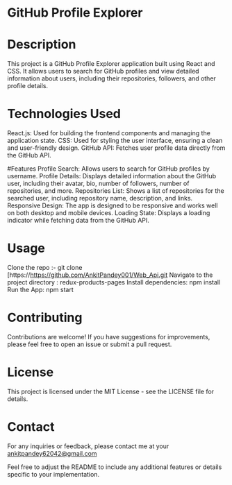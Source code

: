 # GitHub Profile Explorer
# Description
This project is a GitHub Profile Explorer application built using React and CSS.
It allows users to search for GitHub profiles and view detailed information about
users, including their repositories, followers, and other profile details.

# Technologies Used
React.js: Used for building the frontend components and managing the application state.
CSS: Used for styling the user interface, ensuring a clean and user-friendly design.
GitHub API: Fetches user profile data directly from the GitHub API.

#Features
Profile Search: Allows users to search for GitHub profiles by username.
Profile Details: Displays detailed information about the GitHub user, including their avatar, bio, number of followers, number of repositories, and more.
Repositories List: Shows a list of repositories for the searched user, including repository name, description, and links.
Responsive Design: The app is designed to be responsive and works well on both desktop and mobile devices.
Loading State: Displays a loading indicator while fetching data from the GitHub API.

# Usage
Clone the repo :- git clone [https://https://github.com/AnkitPandey001/Web_Api.git
Navigate to the project directory : redux-products-pages
Install dependencies: npm install
Run the App: npm start

# Contributing
Contributions are welcome! If you have suggestions for improvements, please feel free to open an issue or submit a pull request.

# License
This project is licensed under the MIT License - see the LICENSE file for details.

# Contact
For any inquiries or feedback, please contact me at your ankitpandey62042@gmail.com

Feel free to adjust the README to include any additional features or details specific to your implementation.
